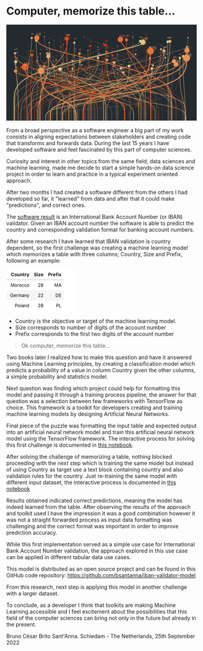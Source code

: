 # Computer, memorize this table...


![Data science](assets/data_science.jpg)

From a broad perspective as a software engineer a big part of my work consists in aligning expectations between stakeholders and creating code that transforms and forwards data. During the last 15 years I have developed software and feel fascinated by this part of computer sciences.

Curiosity and interest in other topics from the same field; data sciences and machine learning, made me decide to start a simple hands-on data science project in order to learn and practice in a typical experiment oriented approach.

After two months I had created a software different from the others I had developed so far, it "learned" from data and after that it could make "predictions", and correct ones. 

The [software result](https://bsantanna.github.io/iban-validator-model/) is an International Bank Account Number (or IBAN) validator. Given an IBAN account number the software is able to predict the country and corresponding validation format for banking account numbers.

After some research I have learned that IBAN validation is country dependent, so the first challenge was creating a machine learning model which memorizes a table with three columns; Country, Size and Prefix, following an example:

![Country table](assets/country_table_example.png)

 - Country is the objective or target of the machine learning model.
 - Size corresponds to number of digits of the account number
 - Prefix corresponds to the first two digits of the account number

> Ok computer, memorize this table...

Two books later I realized how to make this question and have it answered using Machine Learning principles, by creating a classification model which predicts a probability of a value in column Country given the other columns, a simple probability and statistics model.

Next question was finding which project could help for formatting this model and passing it through a training process pipeline, the answer for that question was a selection between few frameworks with TensorFlow as choice. This framework is a toolkit for developers creating and training machine learning models by designing Artificial Neural Networks.

Final piece of the puzzle was formatting the input table and expected output into an artificial neural network model and train this artificial neural network model using the TensorFlow framework. The interactive process for solving this first challenge is documented in [this notebook](https://github.com/bsantanna/iban-validator-model/blob/main/notebooks/training/country/country_prediction_model.ipynb).

After solving the challenge of memorizing a table, nothing blocked proceeding with the next step which is training the same model but instead of using Country as target use a text block containing country and also validation rules for the country. Just re-training the same model with different input dataset, the interactive process is documented in [this notebook](https://www.kaggle.com/code/brunosantanna/iban-validator-model)

Results obtained indicated correct predictions, meaning the model has indeed learned from the table.  After observing the results of the approach and toolkit used I have the impression it was a good combination however it was not a straight forwarded process as input data formatting was challenging and the correct format was important in order to improve prediction accuracy.

While this first implementation served as a simple use case for International Bank Account Number validation, the approach explored in this use case can be applied in different tabular data use cases.

This model is distributed as an open source project and can be found in this GitHub code repository: https://github.com/bsantanna/iban-validator-model

From this research, next step is applying this model in another challenge with a larger dataset.

To conclude, as a developer I think that toolkits are making Machine Learning accessible and I feel excitement about the possibilities that this field of the computer sciences can bring not only in the future but already in the present. 


Bruno César Brito Sant'Anna.
Schiedam - The Netherlands, 25th September 2022